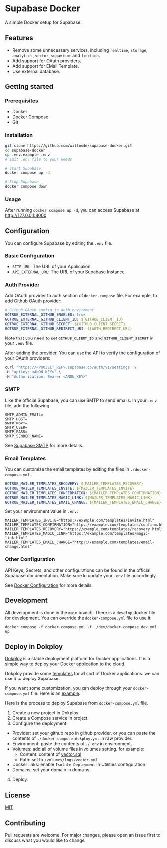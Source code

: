 # Supabase Docker

A simple Docker setup for Supabase.

## Features

- Remove some unnecessary services, including `realtime`, `storage`, `analytics`, `vector`, `supavisor` and `function`.
- Add support for OAuth providers.
- Add support for EMail Template.
- Use external database.

## Getting started

### Prerequisites

- Docker
- Docker Compose
- Git

### Installation

```bash
git clone https://github.com/willnode/supabase-docker.git
cd supabase-docker
cp .env.example .env
# Edit .env file to your needs

# Start Supabase
docker compose up -d

# Stop Supabase
docker compose down
```

### Usage

After running `docker compose up -d`, you can access Supabase at http://127.0.0.1:8000.

## Configuration

You can configure Supabase by editing the `.env` file.

### Basic Configuration

- `SITE_URL`: The URL of your Application.
- `API_EXTERNAL_URL`: The URL of your Supabase Instance.

### Auth Provider

Add OAuth provider to auth section of  `docker-compose` file. For example, to add Github OAuth provider:

```yaml
# Github OAuth config in auth.enviroment
GOTRUE_EXTERNAL_GITHUB_ENABLED: true
GOTRUE_EXTERNAL_GITHUB_CLIENT_ID: ${GITHUB_CLIENT_ID}
GOTRUE_EXTERNAL_GITHUB_SECRET: ${GITHUB_CLIENT_SECRET}
GOTRUE_EXTERNAL_GITHUB_REDIRECT_URI: ${AUTH_REDIRECT_URL}
```

Note that you need to set `GITHUB_CLIENT_ID` and `GITHUB_CLIENT_SECRET` in your `.env` file.

After adding the provider, You can use the API to verify the configuration of your OAuth providers:

```bash
curl 'https://<PROJECT_REF>.supabase.co/auth/v1/settings' \
-H "apikey: <ANON_KEY>" \
-H "Authorization: Bearer <ANON_KEY>"
```

### SMTP

Like the official Supabase, you can use SMTP to send emails. In your `.env` file, add the following:

```shell
SMTP_ADMIN_EMAIL=
SMTP_HOST=
SMTP_PORT=
SMTP_USER=
SMTP_PASS=
SMTP_SENDER_NAME=
```

See [Supabase SMTP](https://supabase.com/docs/guides/auth/auth-smtp) for more details.

### Email Templates

You can customize the email templates by editing the files in `./docker-compose.yml`.


```yml
GOTRUE_MAILER_TEMPLATES_RECOVERY: ${MAILER_TEMPLATES_RECOVERY}
GOTRUE_MAILER_TEMPLATES_INVITE: ${MAILER_TEMPLATES_INVITE}
GOTRUE_MAILER_TEMPLATES_CONFIRMATION: ${MAILER_TEMPLATES_CONFIRMATION}
GOTRUE_MAILER_TEMPLATES_MAGIC_LINK: ${MAILER_TEMPLATES_MAGIC_LINK}
GOTRUE_MAILER_TEMPLATES_EMAIL_CHANGE: ${MAILER_TEMPLATES_EMAIL_CHANGE}
```

Set your environment value in `.env`:

```shell
MAILER_TEMPLATES_INVITE="https://example.com/templates/invite.html"
MAILER_TEMPLATES_CONFIRMATION="https://example.com/templates/confirm.html"
MAILER_TEMPLATES_RECOVERY="https://example.com/templates/recovery.html"
MAILER_TEMPLATES_MAGIC_LINK="https://example.com/templates/magic-link.html"
MAILER_TEMPLATES_EMAIL_CHANGE="https://example.com/templates/email-change.html"
```

### Other Configuration

API Keys, Secrets, and other configurations can be found in the official Supabase documentation. Make sure to update your `.env` file accordingly.

See [Docker Configuration](https://supabase.com/docs/guides/self-hosting/docker) for more details.


## Development

All development is done in the `main` branch.
There is a `develop` docker file for development. You can override the `docker-compose.yml` file to use it:

```
docker compose -f docker-compose.yml -f ./dev/docker-compose.dev.yml up
```

##  Deploy in Dokploy

[Dokploy](https://dokploy.com/) is a stable deployment platform for Docker applications. It is a simple way to deploy your Docker application to the cloud.

Dokploy provide some [templates](https://docs.dokploy.com/docs/core/templates) for all sort of Docker applications. we can use it to deploy Supabase.

If you want some customization, you can deploy through your `docker-compose.yml` file. Here is an [example](./docker-compose.dokploy.yml).

Here is the process to deploy Supabase from `docker-compose.yml` file.
1. Create a new project in Dokploy.
2. Create a Compose service in project.
3. Configure the deployment.
- Provider: set your github repo in github provider. or you can paste the contents of `./docker-compose.dokploy.yml` in raw provider.
- Environment: paste the contents of `./.env` in environment.
- Volumes: add all of volume files in volumes setting. for example: 
  - Content: content of [vector.sql](./volumes/logs/vector.yml)
  - Path: set to `/volumes/logs/vector.yml`
- Docker links: enable `Isolate Deployment` in Utilities configuration.
- Domains: set your domain in domains.
4. Deploy.

## License

[MIT](https://choosealicense.com/licenses/mit/)

## Contributing

Pull requests are welcome. For major changes, please open an issue first to discuss what you would like to change.

